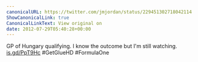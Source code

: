 ```yaml
---
canonicalURL: https://twitter.com/jmjordan/status/229451302718042114
ShowCanonicalLink: true
CanonicalLinkText: View original on
date: 2012-07-29T05:40:28+00:00
---
```

GP of Hungary qualifying. I know the outcome but I'm still watching. [is.gd/PpT9Hc](http://is.gd/PpT9Hc) #GetGlueHD #FormulaOne